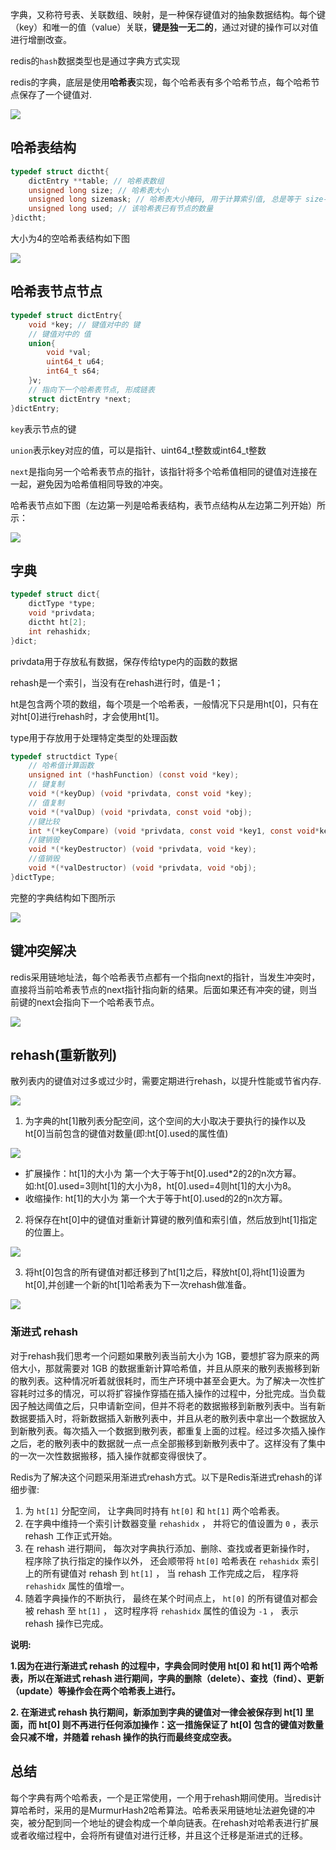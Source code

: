 字典，又称符号表、关联数组、映射，是一种保存键值对的抽象数据结构。每个键（key）和唯一的值（value）关联，**键是独一无二的**，通过对键的操作可以对值进行增删改查。

redis的`hash`数据类型也是通过字典方式实现

redis的字典，底层是使用**哈希表**实现，每个哈希表有多个哈希节点，每个哈希节点保存了一个键值对.

![](https://ws3.sinaimg.cn/large/006tKfTcly1g0hlbr53euj30u00kydgs.jpg)



## 哈希表结构

```c
typedef struct dictht{
    dictEntry **table; // 哈希表数组
    unsigned long size; // 哈希表大小
    unsigned long sizemask; // 哈希表大小掩码, 用于计算索引值, 总是等于 size-1
    unsigned long used; // 该哈希表已有节点的数量
}dictht;
```

大小为4的空哈希表结构如下图

![](https://ws3.sinaimg.cn/large/006tKfTcly1g0h98eu4ukj30hs097jrk.jpg)

## 哈希表节点节点

```c
typedef struct dictEntry{
    void *key; // 键值对中的 键
    // 键值对中的 值
    union{
        void *val;
        uint64_t u64;
        int64_t s64;
    }v;
    // 指向下一个哈希表节点, 形成链表
    struct dictEntry *next;
}dictEntry;
```

`key`表示节点的键

`union`表示key对应的值，可以是指针、uint64_t整数或int64_t整数

`next`是指向另一个哈希表节点的指针，该指针将多个哈希值相同的键值对连接在一起，避免因为哈希值相同导致的冲突。

哈希表节点如下图（左边第一列是哈希表结构，表节点结构从左边第二列开始）所示：

![](https://ws3.sinaimg.cn/large/006tKfTcly1g0h9cpmfi8j314o0dwdgo.jpg)

## 字典

```c
typedef struct dict{
    dictType *type;
    void *privdata;
    dictht ht[2];
    int rehashidx;
}dict;
```

privdata用于存放私有数据，保存传给type内的函数的数据

rehash是一个索引，当没有在rehash进行时，值是-1；

ht是包含两个项的数组，每个项是一个哈希表，一般情况下只是用ht[0]，只有在对ht[0]进行rehash时，才会使用ht[1]。

type用于存放用于处理特定类型的处理函数

```c
typedef structdict Type{
    // 哈希值计算函数
    unsigned int (*hashFunction) (const void *key);
    // 键复制
    void *(*keyDup) (void *privdata, const void *key);
    // 值复制
    void *(*valDup) (void *privdata, const void *obj);
    //键比较
    int *(*keyCompare) (void *privdata, const void *key1, const void*key2);
    //键销毁
    void *(*keyDestructor) (void *privdata, void *key);
    //值销毁
    void *(*valDestructor) (void *privdata, void *obj);
}dictType;
```

完整的字典结构如下图所示

![](https://ws2.sinaimg.cn/large/006tKfTcly1g0h9k5mkezj317u0n7q4d.jpg)

## 键冲突解决

redis采用链地址法，每个哈希表节点都有一个指向next的指针，当发生冲突时，直接将当前哈希表节点的next指针指向新的结果。后面如果还有冲突的键，则当前键的next会指向下一个哈希表节点。

![](https://ws3.sinaimg.cn/large/006tKfTcly1g0h9tsh23qj312o0fk3zj.jpg)

## rehash(重新散列)

散列表内的键值对过多或过少时，需要定期进行rehash，以提升性能或节省内存.

![](https://ws1.sinaimg.cn/large/006tKfTcly1g0hle6kzk9j30os0kcjs4.jpg)

1. 为字典的ht[1]散列表分配空间，这个空间的大小取决于要执行的操作以及ht[0]当前包含的键值对数量(即:ht[0].used的属性值)

![](https://ws4.sinaimg.cn/large/006tKfTcly1g0hler234fj30os0ma758.jpg)

- 扩展操作：ht[1]的大小为 第一个大于等于ht[0].used*2的2的n次方幂。如:ht[0].used=3则ht[1]的大小为8，ht[0].used=4则ht[1]的大小为8。
- 收缩操作: ht[1]的大小为 第一个大于等于ht[0].used的2的n次方幂。

2. 将保存在ht[0]中的键值对重新计算键的散列值和索引值，然后放到ht[1]指定的位置上。

![](https://ws3.sinaimg.cn/large/006tKfTcly1g0hlfr0z53j30p80ot75a.jpg)

3. 将ht[0]包含的所有键值对都迁移到了ht[1]之后，释放ht[0],将ht[1]设置为ht[0],并创建一个新的ht[1]哈希表为下一次rehash做准备。

![](https://ws3.sinaimg.cn/large/006tKfTcly1g0hlg5r8tcj30p80ott9n.jpg)



### 渐进式 rehash

 对于rehash我们思考一个问题如果散列表当前大小为 1GB，要想扩容为原来的两倍大小，那就需要对 1GB 的数据重新计算哈希值，并且从原来的散列表搬移到新的散列表。这种情况听着就很耗时，而生产环境中甚至会更大。为了解决一次性扩容耗时过多的情况，可以将扩容操作穿插在插入操作的过程中，分批完成。当负载因子触达阈值之后，只申请新空间，但并不将老的数据搬移到新散列表中。当有新数据要插入时，将新数据插入新散列表中，并且从老的散列表中拿出一个数据放入到新散列表。每次插入一个数据到散列表，都重复上面的过程。经过多次插入操作之后，老的散列表中的数据就一点一点全部搬移到新散列表中了。这样没有了集中的一次一次性数据搬移，插入操作就都变得很快了。

​    Redis为了解决这个问题采用渐进式rehash方式。以下是Redis渐进式rehash的详细步骤:

1. 为 `ht[1]` 分配空间， 让字典同时持有 `ht[0]` 和 `ht[1]` 两个哈希表。
2. 在字典中维持一个索引计数器变量 `rehashidx` ， 并将它的值设置为 `0` ，表示 rehash 工作正式开始。
3. 在 rehash 进行期间， 每次对字典执行添加、删除、查找或者更新操作时， 程序除了执行指定的操作以外， 还会顺带将 `ht[0]` 哈希表在 `rehashidx` 索引上的所有键值对 rehash 到 `ht[1]` ， 当 rehash 工作完成之后， 程序将 `rehashidx` 属性的值增一。
4. 随着字典操作的不断执行， 最终在某个时间点上， `ht[0]` 的所有键值对都会被 rehash 至 `ht[1]` ， 这时程序将 `rehashidx` 属性的值设为 `-1` ， 表示 rehash 操作已完成。

**说明:**

**1.因为在进行渐进式 rehash 的过程中，字典会同时使用 ht[0] 和 ht[1] 两个哈希表，所以在渐进式 rehash 进行期间，字典的删除（delete）、查找（find）、更新（update）等操作会在两个哈希表上进行。**

**2. 在渐进式 rehash 执行期间，新添加到字典的键值对一律会被保存到 ht[1] 里面，而 ht[0] 则不再进行任何添加操作：这一措施保证了 ht[0] 包含的键值对数量会只减不增，并随着 rehash 操作的执行而最终变成空表。**





## 总结

每个字典有两个哈希表，一个是正常使用，一个用于rehash期间使用。当redis计算哈希时，采用的是MurmurHash2哈希算法。哈希表采用链地址法避免键的冲突，被分配到同一个地址的键会构成一个单向链表。在rehash对哈希表进行扩展或者收缩过程中，会将所有键值对进行迁移，并且这个迁移是渐进式的迁移。

































